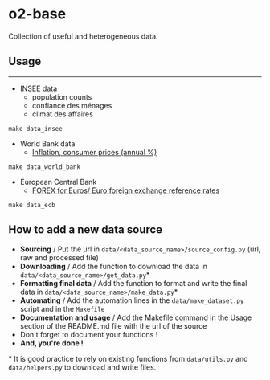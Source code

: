 o2-base
==============================

Collection of useful and heterogeneous data.

## Usage
------------

- INSEE data 
	- population counts
	- confiance des ménages
	- climat des affaires

```make data_insee```

- World Bank data
	- [Inflation, consumer prices (annual %)](https://data.worldbank.org/indicator/FP.CPI.TOTL.ZG) 
		
```make data_world_bank```


- European Central Bank
	- [FOREX for Euros/ Euro foreign exchange reference rates](https://www.ecb.europa.eu/stats/policy_and_exchange_rates/euro_reference_exchange_rates/html/index.en.html) 
		
```make data_ecb```


## How to add a new data source

- **Sourcing** / Put the url in `data/<data_source_name>/source_config.py` (url, raw and processed file)
- **Downloading** /  Add the function to download the data in `data/<data_source_name>/get_data.py`* 
- **Formatting final data** / Add the function to format and write the final data in `data/<data_source_name>/make_data.py`*
- **Automating** / Add the automation lines in the `data/make_dataset.py` script and in the `Makefile`
- **Documentation and usage** / Add the Makefile command in the Usage section of the README.md file with the url of the source
- Don't forget to document your functions !
- **And, you're done !**

\* It is good practice to rely on existing functions from `data/utils.py` and `data/helpers.py` to download and write files.